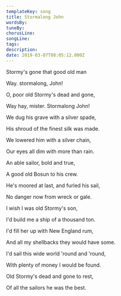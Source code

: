 ```yaml
---
templateKey: song
title: Stormalong John  
wordsBy:
tuneBy:
chorusLine:
songLine:
tags:
description:
date: 2019-03-07T08:05:12.000Z
---
```

Stormy's gone that good old man

Way. stormalong, John!

O, poor old Stormy's dead and gone,

Way hay, mister. Stormalong John!

We dug his grave with a silver spade,

His shroud of the finest silk was made.

We lowered him with a silver chain,

Our eyes all dim with more than rain.

An able sailor, bold and true,

A good old Bosun to his crew.

He's moored at last, and furled his sail,

No danger now from wreck or gale.

I wish I was old Stormy's son,

I'd build me a ship of a thousand ton.

I'd fill her up with New England rum,

And all my shellbacks they would have some.

I'd sail this wide world 'round and 'round,

With plenty of money I would be found.

Old Stormy's dead and gone to rest,

Of all the sailors he was the best.
